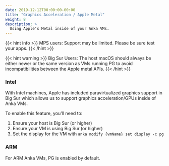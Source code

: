 ```yaml
---
date: 2019-12-12T00:00:00-00:00
title: "Graphics Acceleration / Apple Metal"
weight: 8
description: >
  Using Apple's Metal inside of your Anka VMs.
---
```


{{< hint info >}}
MPS users: Support may be limited. Please be sure test your apps.
{{< /hint >}}

{{< hint warning >}}
Big Sur Users: The host macOS should always be either newer or the same version as VMs running PG to avoid incompatibilities between the Apple metal APIs.
{{< /hint >}}

### Intel

With Intel machines, Apple has included paravirtualized graphics support in Big Sur which allows us to support graphics acceleration/GPUs inside of Anka VMs.

To enable this feature, you'll need to:

1. Ensure your host is Big Sur (or higher)
2. Ensure your VM is using Big Sur (or higher)
3. Set the display for the VM with `anka modify {vmName} set display -c pg`

### ARM

For ARM Anka VMs, PG is enabled by default.
